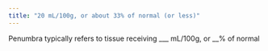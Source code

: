 ```yaml
---
title: "20 mL/100g, or about 33% of normal (or less)"
---
```

Penumbra typically refers to tissue receiving ___ mL/100g, or __% of normal

